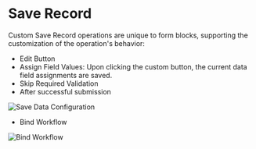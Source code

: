 # Save Record

Custom Save Record operations are unique to form blocks, supporting the customization of the operation's behavior:

- Edit Button
- Assign Field Values: Upon clicking the custom button, the current data field assignments are saved.
- Skip Required Validation
- After successful submission

![Save Data Configuration](https://static-docs.nocobase.com/2d35b787114dede3a0f08d7431edb37a.png)

- Bind Workflow

![Bind Workflow](https://static-docs.nocobase.com/6d93cd53d45c8408ed78b0289f0f5dae.png)

